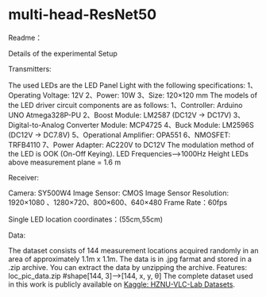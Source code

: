 # multi-head-ResNet50
Readme：

Details of the experimental Setup

Transmitters:

The used LEDs are the LED Panel Light with the following specifications:
1、Operating Voltage: 12V
2、Power: 10W
3、Size: 120×120 mm
The models of the LED driver circuit components are as follows:
1、Controller: Arduino UNO Atmega328P-PU
2、Boost Module: LM2587 (DC12V -> DC17V)
3、Digital-to-Analog Converter Module: MCP4725
4、Buck Module: LM2596S (DC12V -> DC7.8V)
5、Operational Amplifier: OPA551
6、NMOSFET: TRFB4110
7、Power Adapter: AC220V to DC12V
The modulation method of the LED is OOK (On-Off Keying).
LED Frequencies-->1000Hz
Height LEDs above measurement plane = 1.6 m

Receiver:

Camera: SY500W4
Image Sensor: CMOS Image Sensor
Resolution: 1920×1080 、1280×720、800×600、640×480
Frame Rate：60fps

Single LED location coordinates：(55cm,55cm)

Data:

The dataset consists of 144 measurement locations acquired randomly in an area of approximately 1.1m x 1.1m.
The data is in .jpg farmat  and stored in a .zip archive.  You can extract the data by unzipping the archive.
Features:
loc_pic_data.zip #shape[144, 3]-->[144, x, y, θ]
The complete dataset used in this work is publicly available on [Kaggle: HZNU-VLC-Lab Datasets](https://www.kaggle.com/datasets/qyq123/hznu-vlc-lab-datasets1).
